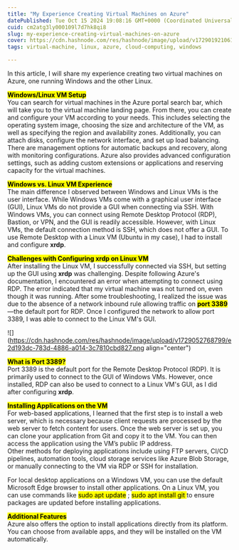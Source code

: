 ```yaml
---
title: "My Experience Creating Virtual Machines on Azure"
datePublished: Tue Oct 15 2024 19:08:16 GMT+0000 (Coordinated Universal Time)
cuid: cm2atg3ly000109l7d7hk8qi8
slug: my-experience-creating-virtual-machines-on-azure
cover: https://cdn.hashnode.com/res/hashnode/image/upload/v1729019210612/0ba7d5c9-763e-4cac-a000-211d6f7790d1.png
tags: virtual-machine, linux, azure, cloud-computing, windows

---
```


In this article, I will share my experience creating two virtual machines on Azure, one running Windows and the other Linux.

**<mark>Windows/Linux VM Setup</mark>**  
You can search for virtual machines in the Azure portal search bar, which will take you to the virtual machine landing page. From there, you can create and configure your VM according to your needs. This includes selecting the operating system image, choosing the size and architecture of the VM, as well as specifying the region and availability zones. Additionally, you can attach disks, configure the network interface, and set up load balancing. There are management options for automatic backups and recovery, along with monitoring configurations. Azure also provides advanced configuration settings, such as adding custom extensions or applications and reserving capacity for the virtual machines.

**<mark>Windows vs. Linux VM Experience</mark>**  
The main difference I observed between Windows and Linux VMs is the user interface. While Windows VMs come with a graphical user interface (GUI), Linux VMs do not provide a GUI when connecting via SSH. With Windows VMs, you can connect using Remote Desktop Protocol (RDP), Bastion, or VPN, and the GUI is readily accessible. However, with Linux VMs, the default connection method is SSH, which does not offer a GUI. To use Remote Desktop with a Linux VM (Ubuntu in my case), I had to install and configure **xrdp**.

**<mark>Challenges with Configuring xrdp on Linux VM</mark>**  
After installing the Linux VM, I successfully connected via SSH, but setting up the GUI using **xrdp** was challenging. Despite following Azure's documentation, I encountered an error when attempting to connect using RDP. The error indicated that my virtual machine was not turned on, even though it was running. After some troubleshooting, I realized the issue was due to the absence of a network inbound rule allowing traffic on **<mark>port 3389</mark>**—the default port for RDP. Once I configured the network to allow port 3389, I was able to connect to the Linux VM's GUI.

![](https://cdn.hashnode.com/res/hashnode/image/upload/v1729052768799/e2d193dc-783d-4886-a014-3c7810cbd827.png align="center")

**<mark>What is Port 3389?</mark>**  
Port 3389 is the default port for the Remote Desktop Protocol (RDP). It is primarily used to connect to the GUI of Windows VMs. However, once installed, RDP can also be used to connect to a Linux VM's GUI, as I did after configuring **xrdp**.

**<mark>Installing Applications on the VM</mark>**  
For web-based applications, I learned that the first step is to install a web server, which is necessary because client requests are processed by the web server to fetch content for users. Once the web server is set up, you can clone your application from Git and copy it to the VM. You can then access the application using the VM’s public IP address.  
Other methods for deploying applications include using FTP servers, CI/CD pipelines, automation tools, cloud storage services like Azure Blob Storage, or manually connecting to the VM via RDP or SSH for installation.

For local desktop applications on a Windows VM, you can use the default Microsoft Edge browser to install other applications. On a Linux VM, you can use commands like <mark>sudo apt update</mark> ; <mark>sudo apt install git </mark> to ensure packages are updated before installing applications.

**<mark>Additional Features</mark>**  
Azure also offers the option to install applications directly from its platform. You can choose from available apps, and they will be installed on the VM automatically.